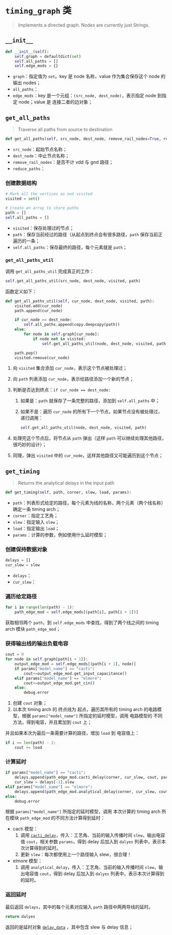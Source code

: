 # `timing_graph` 类

> Implements a directed graph. Nodes are currently just Strings.



## `__init__`

````python
def __init__(self):
    self.graph = defaultdict(set)
    self.all_paths = []
    self.edge_mods = {}
````

- `graph`：指定值为 `set`。key 是 node 名称，value 作为集合保存这个 node 的输出 nodes；
- `all_paths`：
- `edge_mods`：key 是一个元组：`(src_node, dest_node)`，表示指定 node 到指定 node；value 是 连接二者的边对象；



## `get_all_paths`

> Traverse all paths from source to destination

````python
def get_all_paths(self, src_node, dest_node, remove_rail_nodes=True, reduce_paths=True):
````

- `src_node`：起始节点名称；
- `dest_node`：中止节点名称；
- `remove_rail_nodes`：是否不计 vdd 与 gnd 路径；
- `reduce_paths`：

### 创建数据结构

````python
# Mark all the vertices as not visited
visited = set()

# Create an array to store paths
path = []
self.all_paths = []
````

- `visited`：保存处理过的节点；
- `path`：保存当前经过的路径（从起点到终点会有很多路径，`path` 保存当前正遍历的一条；
- `self.all_paths`：保存最终的路径，每个元素就是 `path`；

### `get_all_paths_util`

调用 `get_all_paths_util` 完成真正的工作： 

````python
self.get_all_paths_util(src_node, dest_node, visited, path)
````

函数定义如下：

````python
def get_all_paths_util(self, cur_node, dest_node, visited, path):
    visited.add(cur_node)
    path.append(cur_node)

    if cur_node == dest_node:
        self.all_paths.append(copy.deepcopy(path))
    else:
        for node in self.graph[cur_node]:
            if node not in visited:
                self.get_all_paths_util(node, dest_node, visited, path)

    path.pop()
    visited.remove(cur_node)
````

1. 向 `visited` 集合添加 `cur_node`，表示这个节点被处理过；

2. 向 `path` 列表添加 `cur_node`，表示给路径添加一个新的节点；

3. 判断是否达到终点：`if cur_node == dest_node:`

   1. 如果是：`path` 就保存了一条完整的路径，添加到 `self.all_paths` 中；

   2. 如果不是：遍历 `cur_node` 的所有下一个节点，如果节点没有被处理过，递归调用：

      ````python
      self.get_all_paths_util(node, dest_node, visited, path)
      ````

4. 处理完这个节点后，将节点从 `path` 弹出（这样 `path` 可以继续处理其他路径，很巧妙的设计）；

5. 同理，弹出 `visited` 中的 `cur_node`，这样其他路径又可能遍历到这个节点；



## `get_timing`

> Returns the analytical delays in the input path

```python
def get_timing(self, path, corner, slew, load, params):
```

- `path`：列表形式给定的路径，每个元素为线的名称，两个元素（两个线名称）确定一条 timing arch；
- `corner`：指定工艺角；
- `slew`：指定输入 `slew`；
- `load`：指定输出 `load`；
- `params`：计算的参数，例如使用什么延时模型；

### 创建保持数据对象

````python
delays = []
cur_slew = slew
````

- `delays`：
- `cur_slew`：

### 遍历给定路径

````python
for i in range(len(path) - 1):
	path_edge_mod = self.edge_mods[(path[i], path[i + 1])]
````

获取相邻两个 `path`，到 `self.edge_mods` 中查找，得到了两个线之间的 timing arch 模块 `path_edge_mod`；

### 获得输出线的输出负载电容

````python
cout = 0
for node in self.graph[path[i + 1]]:
    output_edge_mod = self.edge_mods[(path[i + 1], node)]
    if params["model_name"] == "cacti":
        cout+=output_edge_mod.get_input_capacitance()
    elif params["model_name"] == "elmore":
        cout+=output_edge_mod.get_cin()
    else:
        debug.error
````

1. 创建 `cout` 对象；
2. 以本次 timing arch 的 终点线为 起点，遍历其所有的 timing arch 的电路模型，根据 `params["model_name"]` 所指定的延时模型，调用 电路模型的 不同方法，得到电容，并且累加到 `cout` 上；

并且如果本次为最后一条需要计算的路径，增加 `load` 到 电容值上：

````python
if i == len(path) - 2:
    cout += load
````

### 计算延时

````python
if params["model_name"] == "cacti":
    delays.append(path_edge_mod.cacti_delay(corner, cur_slew, cout, params))
    cur_slew = delays[-1].slew
elif params["model_name"] == "elmore":
    delays.append(path_edge_mod.analytical_delay(corner, cur_slew, cout))
else:
    debug.error
````

根据 `params["model_name"]` 所指定的延时模型，调用 本次计算的 timing arch 所在模块 `path_edge_mod` 的不同方法计算得到延时：

- cacti 模型：
  1. 调用 [`cacti_delay`](./spice.md/###`cacti_delay`)，传入：工艺角、当前的输入传播时间 `slew`，输出电容值 `cout`，相关参数 `params`，得到 delay 后加入到 `dalyes` 列表中，表示本次计算得到的延时。
  2. 更新 `slew`：每次都使用上一个路径输入 slew，很合理！
- elmore 模型：
  1. 调用 `analytical_delay`，传入：工艺角、当前的输入传播时间 `slew`，输出电容值 `cout`，得到 delay 后加入到 `dalyes` 列表中，表示本次计算得到的延时。

### 返回延时

最后返回 `delays`，其中的每个元素对应输入 `path` 路径中两两导线的延时。

````python
return dalyes
````

返回的是延时对象 [`delay_data`](./delay_data.md) ，其中包含 slew 与 delay 信息；

